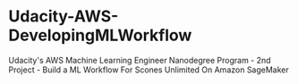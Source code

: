 # Udacity-AWS-DevelopingMLWorkflow
Udacity's AWS Machine Learning Engineer Nanodegree Program - 2nd Project - Build a ML Workflow For Scones Unlimited On Amazon SageMaker
